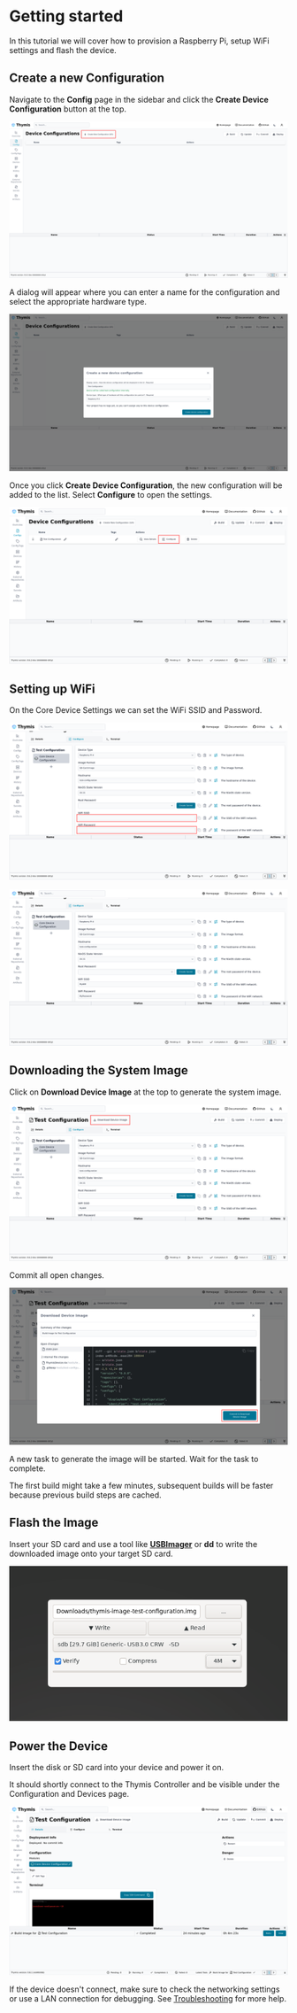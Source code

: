 # Getting started

In this tutorial we will cover how to provision a Raspberry Pi, setup WiFi settings and flash the device.

## Create a new Configuration

Navigate to the **Config** page in the sidebar and click the **Create Device Configuration** button at the top.

![Config Page](./Color-scheme-light-initial-device-provisioning-1-linux.png)

A dialog will appear where you can enter a name for the configuration and select the appropriate hardware type.

![Config Page](./Color-scheme-light-initial-device-provisioning-2-linux.png)

Once you click **Create Device Configuration**, the new configuration will be added to the list.
Select **Configure** to open the settings.

![Config Page](./Color-scheme-light-initial-device-provisioning-3-linux.png)

## Setting up WiFi

On the Core Device Settings we can set the WiFi SSID and Password.

![Config Page](./Color-scheme-light-initial-device-provisioning-4-linux.png)

![Config Page](./Color-scheme-light-initial-device-provisioning-5-linux.png)

## Downloading the System Image

Click on **Download Device Image** at the top to generate the system image.

![Config Page](./Color-scheme-light-initial-device-provisioning-6-linux.png)

Commit all open changes.

![Config Page](./Color-scheme-light-initial-device-provisioning-7-linux.png)

A new task to generate the image will be started.
Wait for the task to complete.

The first build might take a few minutes, subsequent builds will be faster because previous build steps are cached.

## Flash the Image

Insert your SD card and use a tool like **[USBImager](https://bztsrc.gitlab.io/usbimager/)** or **dd** to write the downloaded image onto your target SD card.

![USBImager](./flashing-image.png)

## Power the Device

Insert the disk or SD card into your device and power it on.

It should shortly connect to the Thymis Controller and be visible under the Configuration and Devices page.

![Running Device](./device-deployed.png)

If the device doesn't connect, make sure to check the networking settings or use a LAN connection for debugging.
See [Troubleshooting](./troubleshooting) for more help.
